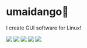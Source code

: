
      
# umaidango🍡
I create GUI software for Linux!

![](http://github-profile-summary-cards.vercel.app/api/cards/profile-details?username=umaidango&theme=city_lights) 
![](http://github-profile-summary-cards.vercel.app/api/cards/repos-per-language?username=umaidango&theme=city_lights) 
![](http://github-profile-summary-cards.vercel.app/api/cards/most-commit-language?username=umaidango&theme=city_lights) 
![](http://github-profile-summary-cards.vercel.app/api/cards/stats?username=umaidango&theme=city_lights) 
![](http://github-profile-summary-cards.vercel.app/api/cards/productive-time?username=umaidango&theme=city_lights&utcOffset=8) 
